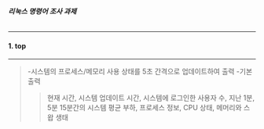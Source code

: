 ###### **리눅스 명령어 조사 과제**
------
#### 1. top
------
>-시스템의 프로세스/메모리 사용 상태를 5초 간격으로 업데이트하여 출력
>-기본 출력
>>현재 시간, 시스템 업데이트 시간, 시스템에 로그인한 사용자 수, 지난 1분, 5분 15분간의 시스템 평균 부하, 프로세스 정보, CPU 상태, 메머리와 스왑 생태
